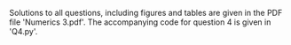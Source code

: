 Solutions to all questions, including figures and tables are given in the PDF file 'Numerics 3.pdf'. 
The accompanying code for question 4 is given in 'Q4.py'.
